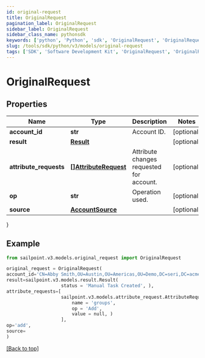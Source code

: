 ```yaml
---
id: original-request
title: OriginalRequest
pagination_label: OriginalRequest
sidebar_label: OriginalRequest
sidebar_class_name: pythonsdk
keywords: ['python', 'Python', 'sdk', 'OriginalRequest', 'OriginalRequest']
slug: /tools/sdk/python/v3/models/original-request
tags: ['SDK', 'Software Development Kit', 'OriginalRequest', 'OriginalRequest']
---
```


# OriginalRequest

## Properties

| Name | Type | Description | Notes |
| --- | --- | --- | --- |
| **account_id** | **str** | Account ID. | [optional] |
| **result** | [**Result**](result) |  | [optional] |
| **attribute_requests** | [**[]AttributeRequest**](attribute-request) | Attribute changes requested for account. | [optional] |
| **op** | **str** | Operation used. | [optional] |
| **source** | [**AccountSource**](account-source) |  | [optional] |

}

## Example

```python
from sailpoint.v3.models.original_request import OriginalRequest

original_request = OriginalRequest(
account_id='CN=Abby Smith,OU=Austin,OU=Americas,OU=Demo,DC=seri,DC=acme,DC=com',
result=sailpoint.v3.models.result.Result(
                    status = 'Manual Task Created', ),
attribute_requests=[
                    sailpoint.v3.models.attribute_request.AttributeRequest(
                        name = 'groups',
                        op = 'Add',
                        value = null, )
                    ],
op='add',
source=
)

```

[[Back to top]](#)
